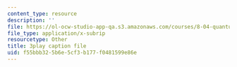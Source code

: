 ```yaml
---
content_type: resource
description: ''
file: https://ol-ocw-studio-app-qa.s3.amazonaws.com/courses/8-04-quantum-physics-i-spring-2016/f55bbb325b6e5cf3b177f0481599e86e_YdtHAIh-kas.vtt
file_type: application/x-subrip
resourcetype: Other
title: 3play caption file
uid: f55bbb32-5b6e-5cf3-b177-f0481599e86e
---
```

